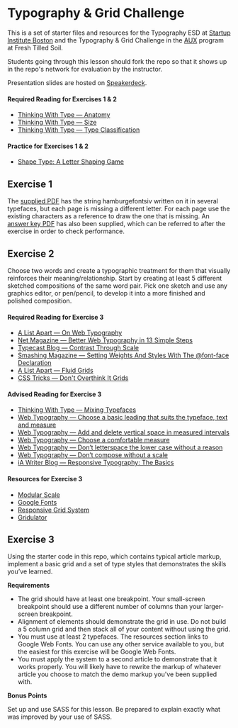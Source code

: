 # Typography & Grid Challenge

This is a set of starter files and resources for the Typography ESD at [Startup Institute Boston](http://startupinstitute.com/) and the Typography & Grid Challenge in the [AUX](http://www.freshtilledsoil.com/aux/) program at Fresh Tilled Soil.

Students going through this lesson should fork the repo so that it shows up in the repo's network for evaluation by the instructor.

Presentation slides are hosted on [Speakerdeck](https://speakerdeck.com/javasteve99/typography-fundamentals).

#### Required Reading for Exercises 1 &amp; 2
* [Thinking With Type &mdash; Anatomy](http://www.thinkingwithtype.com/contents/letter/#Anatomy)
* [Thinking With Type &mdash; Size](http://www.thinkingwithtype.com/contents/letter/#Size)
* [Thinking With Type &mdash; Type Classification](http://www.thinkingwithtype.com/contents/letter/#Type_Classification)

#### Practice for Exercises 1 &amp; 2
* [Shape Type: A Letter Shaping Game](http://shape.method.ac/)

## Exercise 1
The [supplied PDF](https://github.com/freshtilledsoil/typography-and-grid-challenge/blob/master/letter-test.pdf?raw=true) has the string hamburgefontsiv written on it in several typefaces, but each page is missing a different letter. For each page use the existing characters as a reference to draw the one that is missing. An [answer key PDF](https://github.com/freshtilledsoil/typography-and-grid-challenge/blob/master/letter-test-answers.pdf?raw=true) has also been supplied, which can be referred to after the exercise in order to check performance.

## Exercise 2
Choose two words and create a typographic treatment for them that visually reinforces their meaning/relationship. Start by creating at least 5 different sketched compositions of the same word pair. Pick one sketch and use any graphics editor, or pen/pencil, to develop it into a more finished and polished composition.

#### Required Reading for Exercise 3
* [A List Apart &mdash; On Web Typography](http://alistapart.com/article/on-web-typography)
* [Net Magazine &mdash; Better Web Typography in 13 Simple Steps](http://www.netmagazine.com/features/better-web-typography-few-simple-steps)
* [Typecast Blog &mdash; Contrast Through Scale](http://typecast.com/blog/contrast-through-scale)
* [Smashing Magazine &mdash; Setting Weights And Styles With The @font-face Declaration](http://coding.smashingmagazine.com/2013/02/14/setting-weights-and-styles-at-font-face-declaration/)
* [A List Apart &mdash; Fluid Grids](http://alistapart.com/article/fluidgrids)
* [CSS Tricks &mdash; Don't Overthink It Grids](http://css-tricks.com/dont-overthink-it-grids/)

#### Advised Reading for Exercise 3
* [Thinking With Type &mdash; Mixing Typefaces](http://www.thinkingwithtype.com/contents/letter/#Mixing_Typefaces)
* [Web Typography &mdash; Choose a basic leading that suits the typeface, text and measure](http://webtypography.net/Rhythm_and_Proportion/Vertical_Motion/2.2.1/)
* [Web Typography &mdash; Add and delete vertical space in measured intervals](http://webtypography.net/Rhythm_and_Proportion/Vertical_Motion/2.2.2/)
* [Web Typography &mdash; Choose a comfortable measure](http://webtypography.net/Rhythm_and_Proportion/Horizontal_Motion/2.1.2/)
* [Web Typography &mdash; Don’t letterspace the lower case without a reason](http://webtypography.net/Rhythm_and_Proportion/Horizontal_Motion/2.1.7/)
* [Web Typography &mdash; Don’t compose without a scale](http://webtypography.net/Harmony_and_Counterpoint/Size/3.1.1/)
* [iA Writer Blog &mdash; Responsive Typography: The Basics](http://ia.net/blog/responsive-typography-the-basics/)

#### Resources for Exercise 3
* [Modular Scale](http://modularscale.com/)
* [Google Fonts](http://www.google.com/fonts)
* [Responsive Grid System](http://www.responsivegridsystem.com/)
* [Gridulator](http://gridulator.com/)

## Exercise 3
Using the starter code in this repo, which contains typical article markup, implement a basic grid and a set of type styles that demonstrates the skills you’ve learned.

**Requirements**
* The grid should have at least one breakpoint. Your small-screen breakpoint should use a different number of columns than your larger-screen breakpoint.
* Alignment of elements should demonstrate the grid in use. Do not build a 5 column grid and then stack all of your content without using the grid.
* You must use at least 2 typefaces. The resources section links to Google Web Fonts. You can use any other service available to you, but the easiest for this exercise will be Google Web Fonts.
* You must apply the system to a second article to demonstrate that it works properly. You will likely have to rewrite the markup of whatever article you choose to match the demo markup you've been supplied with.

**Bonus Points**

Set up and use SASS for this lesson. Be prepared to explain exactly what was improved by your use of SASS.